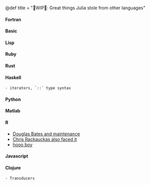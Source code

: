 @def title = "🚧WIP🚧: Great things Julia stole from other languages"

#### Fortran
#### Basic
#### Lisp
#### Ruby
#### Rust
#### Haskell
    - iterators, `::` type syntax
#### Python
#### Matlab
#### R
- [Douglas Bates and maintenance](https://lists.r-forge.r-project.org/pipermail/rcpp-devel/2013-December/006892.html)
- [Chris Rackauckas also faced it](https://twitter.com/ChrisRackauckas/status/1405460561232633858)
- [hooo boy](https://github.com/cranchange/cran_change.org)
#### Javascript
#### Clojure
    - Transducers
